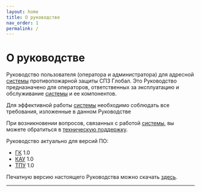 ```yaml
---
layout: home
title: О руководстве
nav_order: 1
permalink: /
---
```


# О руководстве

Руководство пользователя (оператора и администратора) для адресной [системы] противопожарной защиты СПЗ Глобал. Это Руководство предназначено для операторов, ответственных за эксплуатацию и обслуживание [системы] и ее компонентов.

Для эффективной работы [системы] необходимо соблюдать все требования, изложенные в данном Руководстве

При возникновении вопросов, связанных с работой [системы], вы можете обратиться в <a target="_blank" href="https://products.rubezh.ru/support/">техническую поддержку</a>.

Руководство актуально для версий ПО:
- [ГК] 1.0
- [КАУ] 1.0
- [ТПУ] 1.0

Печатную версию настоящего Руководства можно скачать [здесь]().

---

[системы]: /gk_manual/docs/global_system#спз-глобал
[ГК]: /gk_manual/docs/gk#гк
[КАУ]: /gk_manual/docs/kau#кау
[ТПУ]: /gk_manual/docs/global_system/tpu#тпу
